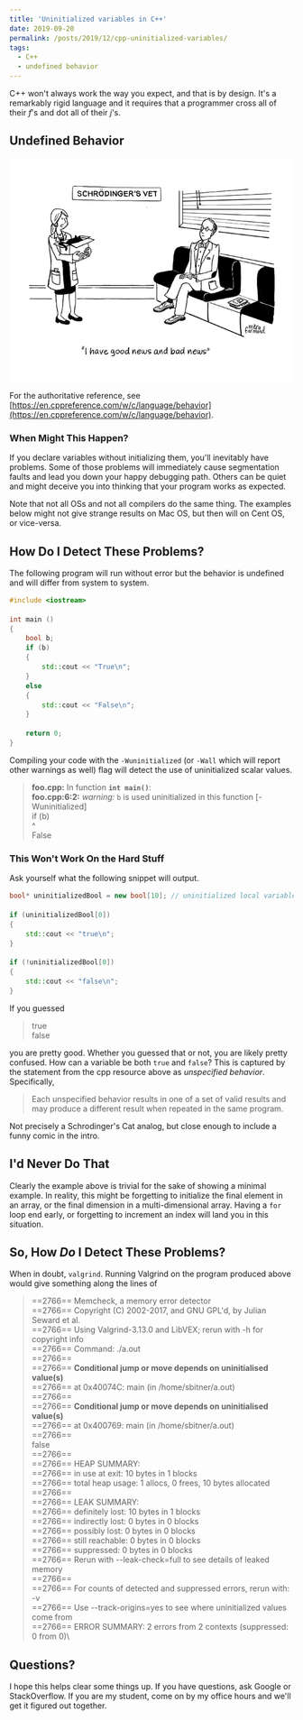```yaml
---
title: 'Uninitialized variables in C++'
date: 2019-09-20
permalink: /posts/2019/12/cpp-uninitialized-variables/
tags:
  - C++
  - undefined behavior
---
```


C++ won't always work the way you expect, and that is by design.
It's a remarkably rigid language and it requires that a programmer cross all of their _f_'s and dot all of their _j_'s.

## Undefined Behavior
![Schrodinger's cat joke](/images/schrodingers-cat.jpg)

For the authoritative reference, see [https://en.cppreference.com/w/c/language/behavior](https://en.cppreference.com/w/c/language/behavior).

### When Might This Happen?
If you declare variables without initializing them, you'll inevitably have problems.
Some of those problems will immediately cause segmentation faults and lead you down your happy debugging path.
Others can be quiet and might deceive you into thinking that your program works as expected.

Note that not all OSs and not all compilers do the same thing.
The examples below might not give strange results on Mac OS, but then will on Cent OS, or vice-versa.

## How Do I Detect These Problems?
The following program will run without error but the behavior is undefined and will differ from system to system.

```cpp
#include <iostream>

int main ()
{
	bool b;
	if (b)
	{
		std::cout << "True\n";
	}
	else
	{
		std::cout << "False\n";
	}

	return 0;
}
```

Compiling your code with the `-Wuninitialized` (or `-Wall` which will report other warnings as well) flag will detect the use of uninitialized scalar values. 
> **foo.cpp:** In function **`int main()`**:\
> **foo.cpp:6:2:** _warning:_ `b` is used uninitialized in this function [-Wuninitialized]\
>   if (b)\
>   ^\
> False

### This Won't Work On the Hard Stuff
Ask yourself what the following snippet will output.

```cpp
bool* uninitializedBool = new bool[10]; // uninitialized local variable

if (uninitializedBool[0])
{
	std::cout << "true\n";
}

if (!uninitializedBool[0])
{
	std::cout << "false\n";
}
```

If you guessed
> true\
> false

you are pretty good.
Whether you guessed that or not, you are likely pretty confused.
How can a variable be both `true` and `false`?
This is captured by the statement from the cpp resource above as _unspecified behavior_.
Specifically,
> Each unspecified behavior results in one of a set of valid results and may produce a different result when repeated in the same program.

Not precisely a Schrodinger's Cat analog, but close enough to include a funny comic in the intro.

## I'd Never Do That
Clearly the example above is trivial for the sake of showing a minimal example.
In reality, this might be forgetting to initialize the final element in an array, or the final dimension in a multi-dimensional array.
Having a `for` loop end early, or forgetting to increment an index will land you in this situation.

## So, How _Do_ I Detect These Problems?
When in doubt, `valgrind`.
Running Valgrind on the program produced above would give something along the lines of

> ==2766== Memcheck, a memory error detector\
==2766== Copyright (C) 2002-2017, and GNU GPL'd, by Julian Seward et al.\
==2766== Using Valgrind-3.13.0 and LibVEX; rerun with -h for copyright info\
==2766== Command: ./a.out\
==2766==\
==2766== **Conditional jump or move depends on uninitialised value(s)**\
==2766==    at 0x40074C: main (in /home/sbitner/a.out)\
==2766==\
==2766== **Conditional jump or move depends on uninitialised value(s)**\
==2766==    at 0x400769: main (in /home/sbitner/a.out)\
==2766==\
false\
==2766==\
==2766== HEAP SUMMARY:\
==2766==     in use at exit: 10 bytes in 1 blocks\
==2766==   total heap usage: 1 allocs, 0 frees, 10 bytes allocated\
==2766==\
==2766== LEAK SUMMARY:\
==2766==    definitely lost: 10 bytes in 1 blocks\
==2766==    indirectly lost: 0 bytes in 0 blocks\
==2766==      possibly lost: 0 bytes in 0 blocks\
==2766==    still reachable: 0 bytes in 0 blocks\
==2766==         suppressed: 0 bytes in 0 blocks\
==2766== Rerun with --leak-check=full to see details of leaked memory\
==2766==\
==2766== For counts of detected and suppressed errors, rerun with: -v\
==2766== Use --track-origins=yes to see where uninitialized values come from\
==2766== ERROR SUMMARY: 2 errors from 2 contexts (suppressed: 0 from 0)\

## Questions?
I hope this helps clear some things up.
If you have questions, ask Google or StackOverflow.
If you are my student, come on by my office hours and we'll get it figured out together.
